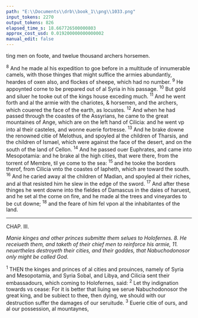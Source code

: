 ```yaml
---
path: "E:\\Documents\\drb\\book_1\\png\\1033.png"
input_tokens: 2270
output_tokens: 826
elapsed_time_s: 18.667726500000803
approx_cost_usd: 0.019200000000000002
manual_edit: false
---
```

ting men on foote, and twelue thousand archers horsemen.

<sup>8</sup> And he made al his expedition to goe before in a multitude of innumerable camels, with those thinges that might suffice the armies abundantly, heardes of oxen also, and flockes of sheepe, which had no number. <sup>9</sup> He appoynted corne to be prepared out of al Syria in his passage. <sup>10</sup> But gold and siluer he tooke out of the kings house exceding much. <sup>11</sup> And he went forth and al the armie with the chariotes, & horsemen, and the archers, which couered the face of the earth, as locustes. <sup>12</sup> And when he had passed through the coastes of the Assyrians, he came to the great mountaines of Ange, which are on the left hand of Cilicia: and he went vp into al their casteles, and wonne euerie fortresse. <sup>13</sup> And he brake downe the renowned citie of Melothus, and spoyled al the children of Tharsis, and the children of Ismael, which were against the face of the desert, and on the south of the land of Cellon. <sup>14</sup> And he passed ouer Euphrates, and came into Mesopotamia: and he brake al the high cities, that were there, from the torrent of Membre, til ye come to the sea: <sup>15</sup> and he tooke the borders therof, from Cilicia vnto the coastes of Iapheth, which are toward the south. <sup>16</sup> And he caried away al the children of Madian, and spoyled al their riches, and al that resisted him he slew in the edge of the sword. <sup>17</sup> And after these thinges he went downe into the fieldes of Damascus in the daies of haruest, and he set al the corne on fire, and he made al the trees and vineyardes to be cut downe; <sup>18</sup> and the feare of him fel vpon al the inhabitantes of the land.

<hr>

CHAP. III.

*Manie kinges and other princes submitte them selues to Holofernes. 8. He receiueth them, and taketh of their chief men to reinforce his armie, 11. neuertheles destroyeth their cities, and their goddes, that Nabuchodonosor only might be called God.*

<sup>1</sup> THEN the kinges and princes of al cities and prouinces, namely of Syria and Mesopotamia, and Syria Sobal, and Libya, and Cilicia sent their embassadours, which coming to Holofernes, said: <sup>2</sup> Let thy indignation towards vs cease: For it is better that liuing we serue Nabuchodonosor the great king, and be subiect to thee, then dying, we should with our destruction suffer the damages of our seruitude. <sup>3</sup> Euerie citie of ours, and al our possession, al mountaynes,

[^1]: Manie kinges and other princes submitte them selues to Holofernes. 8. He receiueth them, and taketh of their chief men to reinforce his armie, 11. neuertheles destroyeth their cities, and their goddes, that Nabuchodonosor only might be called God.